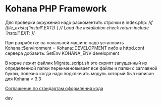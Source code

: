 # Kohana PHP Framework

Для проверки окружения надо раскоментить строчки в index.php:
/*if (file_exists('install'.EXT))
{
	// Load the installation check
	return include 'install'.EXT;
}*/

При разработке на локальной машине надо установить Kohana::$environment = Kohana::DEVELOPMENT либо в httpd.conf сервера добавить:
SetEnv KOHANA_ENV development

В корне лежит файлик Migrate_script.sh это скрипт запущенный из определенной папки переименовывает все файлы и папки с заглавной буквы,
полезно когда надо подключить модуль который был написан для Kohana < 3.3

[Соглашение по стандартам оформления кода](http://kohanaframework.org/3.3/guide/kohana/conventions)

dev